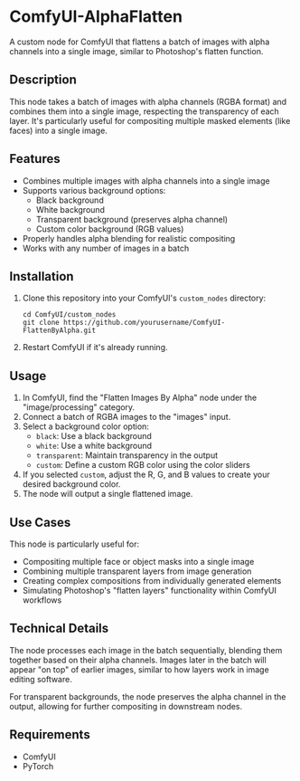 # ComfyUI-AlphaFlatten

A custom node for ComfyUI that flattens a batch of images with alpha channels into a single image, similar to Photoshop's flatten function.

## Description

This node takes a batch of images with alpha channels (RGBA format) and combines them into a single image, respecting the transparency of each layer. It's particularly useful for compositing multiple masked elements (like faces) into a single image.

## Features

- Combines multiple images with alpha channels into a single image
- Supports various background options:
  - Black background
  - White background
  - Transparent background (preserves alpha channel)
  - Custom color background (RGB values)
- Properly handles alpha blending for realistic compositing
- Works with any number of images in a batch

## Installation

1. Clone this repository into your ComfyUI's `custom_nodes` directory:
   ```
   cd ComfyUI/custom_nodes
   git clone https://github.com/yourusername/ComfyUI-FlattenByAlpha.git
   ```
   
2. Restart ComfyUI if it's already running.

## Usage

1. In ComfyUI, find the "Flatten Images By Alpha" node under the "image/processing" category.
2. Connect a batch of RGBA images to the "images" input.
3. Select a background color option:
   - `black`: Use a black background
   - `white`: Use a white background
   - `transparent`: Maintain transparency in the output
   - `custom`: Define a custom RGB color using the color sliders
4. If you selected `custom`, adjust the R, G, and B values to create your desired background color.
5. The node will output a single flattened image.

## Use Cases

This node is particularly useful for:

- Compositing multiple face or object masks into a single image
- Combining multiple transparent layers from image generation
- Creating complex compositions from individually generated elements
- Simulating Photoshop's "flatten layers" functionality within ComfyUI workflows

## Technical Details

The node processes each image in the batch sequentially, blending them together based on their alpha channels. Images later in the batch will appear "on top" of earlier images, similar to how layers work in image editing software.

For transparent backgrounds, the node preserves the alpha channel in the output, allowing for further compositing in downstream nodes.

## Requirements

- ComfyUI
- PyTorch

